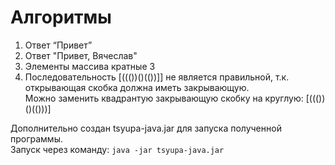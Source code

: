 # Алгоритмы

1. Ответ “Привет”
2. Ответ "Привет, Вячеслав"
3. Элементы массива кратные 3
4. Последовательность [((())()(())]] не является правильной, т.к. открывающая скобка должна иметь закрывающую.  
Можно заменить квадрантую закрывающую скобку на круглую: [((())()(()))]

Дополнительно создан tsyupa-java.jar для запуска полученной программы.  
Запуск через команду: `java -jar tsyupa-java.jar`

